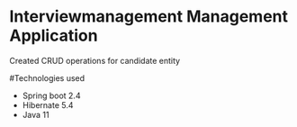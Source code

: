#  Interviewmanagement Management Application

Created CRUD operations for candidate entity

#Technologies used
  * Spring boot 2.4
  * Hibernate 5.4
  * Java 11




